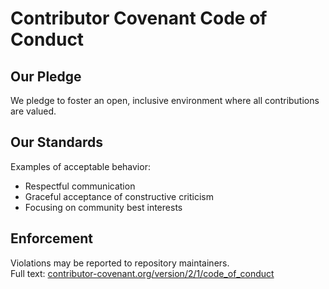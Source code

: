 # Contributor Covenant Code of Conduct

## Our Pledge
We pledge to foster an open, inclusive environment where all contributions are valued.

## Our Standards
Examples of acceptable behavior:
- Respectful communication
- Graceful acceptance of constructive criticism
- Focusing on community best interests

## Enforcement
Violations may be reported to repository maintainers.  
Full text: [contributor-covenant.org/version/2/1/code_of_conduct](https://www.contributor-covenant.org/version/2/1/code_of_conduct.html)
